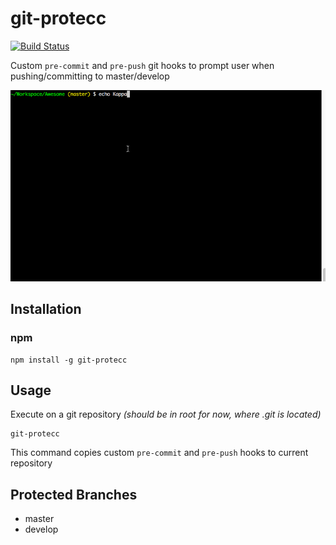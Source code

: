 # git-protecc
[![Build Status](https://travis-ci.org/dcrtantuco/git-protecc.svg?branch=master)](https://travis-ci.org/dcrtantuco/git-protecc)

Custom `pre-commit` and `pre-push` git hooks to prompt user when pushing/committing to master/develop

![sample](demo.gif)

## Installation
### npm
```
npm install -g git-protecc
```

## Usage
Execute on a git repository _(should be in root for now, where .git is located)_
```
git-protecc
```
This command copies custom `pre-commit` and `pre-push` hooks to current repository

## Protected Branches
- master
- develop

